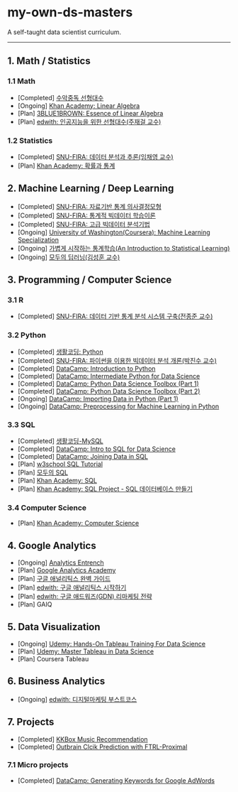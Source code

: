 ﻿# my-own-ds-masters
A self-taught data scientist curriculum.

---
## 1. Math / Statistics

### 1.1 Math
- [Completed] [수악중독 선형대수](https://github.com/rakkoon23/my-own-ds-master/tree/master/1.%20Math_and_Statistics/1.1%20Math/%EC%88%98%EC%95%85%EC%A4%91%EB%8F%85_%EC%84%A0%ED%98%95%EB%8C%80%EC%88%98)
- [Ongoing] [Khan Academy: Linear Algebra](https://ko.khanacademy.org/math/linear-algebra)
- [Plan] [3BLUE1BROWN: Essence of Linear Algebra](https://www.youtube.com/watch?v=fNk_zzaMoSs&list=PLZHQObOWTQDPD3MizzM2xVFitgF8hE_ab)
- [Plan] [edwith: 인공지능을 위한 선형대수(주재걸 교수)](https://www.edwith.org/linearalgebra4ai)

### 1.2 Statistics
- [Completed] [SNU-FIRA: 데이터 분석과 추론(임채영 교수)](http://bdi.snu.ac.kr/academy/?page_id=1413)
- [Plan] [Khan Academy: 확률과 통계](https://ko.khanacademy.org/math/statistics-probability)

## 2. Machine Learning / Deep Learning
- [Completed] [SNU-FIRA: 자료기반 통계 의사결정모형](http://bdi.snu.ac.kr/academy/?page_id=1413)
- [Completed] [SNU-FIRA: 통계적 빅데이터 학습이론](http://bdi.snu.ac.kr/academy/?page_id=1413)
- [Completed] [SNU-FIRA: 고급 빅데이터 분석기법](http://bdi.snu.ac.kr/academy/?page_id=1413)
- [Ongoing] [University of Washington(Coursera): Machine Learning Specialization](https://github.com/rakkoon23/my-own-ds-master/tree/master/2.%20Machine%20Learning_and_Deep%20Learning/%5BCoursera%5D%20University%20of%20Washington_Machine%20Learning%20Specialization)
- [Ongoing] [가볍게 시작하는 통계학습(An Introduction to Statistical Learning)](https://www.aladin.co.kr/shop/wproduct.aspx?ItemId=81859233)
- [Ongoing] [모두의 딥러닝(김성훈 교수)](https://www.youtube.com/watch?v=BS6O0zOGX4E&list=PLlMkM4tgfjnLSOjrEJN31gZATbcj_MpUm)

## 3. Programming / Computer Science

### 3.1 R
- [Completed] [SNU-FIRA: 데이터 기반 통계 분석 시스템 구축(전종준 교수)](http://bdi.snu.ac.kr/academy/?page_id=1413)

### 3.2 Python
- [Completed] [생활코딩: Python](https://github.com/rakkoon23/my-own-ds-master/tree/master/3.%20Programming/3.2%20Python/%EC%83%9D%ED%99%9C%EC%BD%94%EB%94%A9_Python)
- [Completed] [SNU-FIRA: 파이썬을 이용한 빅데이터 분석 개론(박진수 교수)](http://bdi.snu.ac.kr/academy/?page_id=1413)
- [Completed] [DataCamp: Introduction to Python](https://github.com/rakkoon23/my-own-ds-master/tree/master/3.%20Programming/3.2%20Python/Datacamp/Introduction%20to%20Python)
- [Completed] [DataCamp: Intermediate Python for Data Science](https://github.com/rakkoon23/my-own-ds-master/tree/master/3.%20Programming/3.2%20Python/Datacamp/Intermediate%20Python%20for%20Data%20Science)
- [Completed] [DataCamp: Python Data Science Toolbox (Part 1)](https://github.com/rakkoon23/my-own-ds-master/tree/master/3.%20Programming/3.2%20Python/Datacamp/03_Python%20Data%20Science%20Toolbox%20(Part%201))
- [Completed] [DataCamp: Python Data Science Toolbox (Part 2)](https://github.com/rakkoon23/my-own-ds-master/tree/master/3.%20Programming/3.2%20Python/Datacamp/04_Python%20Data%20Science%20Toolbox%20(Part%202))
- [Ongoing] [DataCamp: Importing Data in Python (Part 1)](https://github.com/rakkoon23/my-own-ds-master/tree/master/3.%20Programming/3.2%20Python/Datacamp/05_Importing%20Data%20in%20Python%20(Part%201))
- [Ongoing] [DataCamp: Preprocessing for Machine Learning in Python](https://github.com/rakkoon23/my-own-ds-master/tree/master/3.%20Programming/3.2%20Python/Datacamp/Preprocessing%20for%20Machine%20Learning%20in%20Python)

### 3.3 SQL
- [Completed] [생활코딩-MySQL](https://www.youtube.com/watch?v=h_XDmyz--0w&list=PLuHgQVnccGMCgrP_9HL3dAcvdt8qOZxjW)
- [Completed] [DataCamp: Intro to SQL for Data Science](https://www.datacamp.com/courses/intro-to-sql-for-data-science)
- [Completed] [DataCamp: Joining Data in SQL](https://github.com/rakkoon23/my-own-ds-master/tree/master/3.%20Programming/3.3%20SQL/Joining%20Data%20in%20SQL)
- [Plan] [w3school SQL Tutorial](https://www.w3schools.com/sql/default.asp)
- [Plan] [모두의 SQL](https://thebook.io/006977/)
- [Plan] [Khan Academy: SQL](https://ko.khanacademy.org/computing/computer-programming/sql)
- [Plan] [Khan Academy: SQL Project - SQL 데이터베이스 만들기](https://ko.khanacademy.org/computing/hour-of-code/hour-of-sql)

### 3.4 Computer Science
- [Plan] [Khan Academy: Computer Science](https://ko.khanacademy.org/computing/computer-science)

## 4. Google Analytics
- [Ongoing] [Analytics Entrench](https://www.youtube.com/channel/UC0UbS-PnwdYS6AdVch6qXfQ/videos)
- [Plan] [Google Analytics Academy](https://analytics.google.com/analytics/academy/)
- [Plan] [구글 애널리틱스 완벽 가이드](https://www.aladin.co.kr/shop/wproduct.aspx?ItemId=125475962)
- [Plan] [edwith: 구글 애널리틱스 시작하기](https://www.edwith.org/pinetreeopenclass-ga-start/joinLectures/11088)
- [Plan] [edwith: 구글 애드워즈(GDN) 리마케팅 전략](https://www.edwith.org/google-adwords/joinLectures/11163)
- [Plan] GAIQ

## 5. Data Visualization
- [Ongoing] [Udemy: Hands-On Tableau Training For Data Science](https://www.udemy.com/tableau10/)
- [Plan] [Udemy: Master Tableau in Data Science](https://www.udemy.com/tableau10-advanced/)
- [Plan] Coursera Tableau

## 6. Business Analytics
- [Ongoing] [edwith: 디지털마케팅 부스트코스](https://www.edwith.org/boostcourse-digitalmarketing)

## 7. Projects
- [Completed] [KKBox Music Recommendation](https://github.com/rakkoon23/SNU_FIRA_BA_2018/tree/master/Q3/%EA%B3%A0%EA%B8%89%20%EB%B9%85%EB%8D%B0%EC%9D%B4%ED%84%B0%20%EB%B6%84%EC%84%9D/Team%20Project)
- [Completed] [Outbrain Clcik Prediction with FTRL-Proximal](https://github.com/line-capstone)

### 7.1 Micro projects
- [Completed] [DataCamp: Generating Keywords for Google AdWords](https://www.datacamp.com/projects/400)